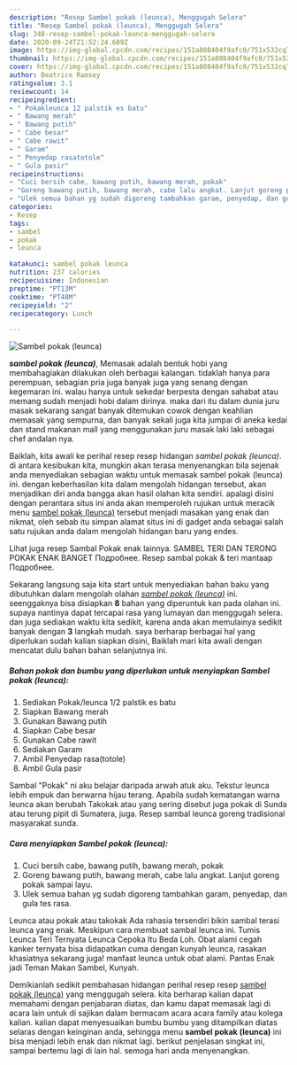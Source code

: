 ```yaml
---
description: "Resep Sambel pokak (leunca), Menggugah Selera"
title: "Resep Sambel pokak (leunca), Menggugah Selera"
slug: 348-resep-sambel-pokak-leunca-menggugah-selera
date: 2020-09-24T21:52:24.609Z
image: https://img-global.cpcdn.com/recipes/151a808404f9afc0/751x532cq70/sambel-pokak-leunca-foto-resep-utama.jpg
thumbnail: https://img-global.cpcdn.com/recipes/151a808404f9afc0/751x532cq70/sambel-pokak-leunca-foto-resep-utama.jpg
cover: https://img-global.cpcdn.com/recipes/151a808404f9afc0/751x532cq70/sambel-pokak-leunca-foto-resep-utama.jpg
author: Beatrice Ramsey
ratingvalue: 3.1
reviewcount: 14
recipeingredient:
- " Pokakleunca 12 palstik es batu"
- " Bawang merah"
- " Bawang putih"
- " Cabe besar"
- " Cabe rawit"
- " Garam"
- " Penyedap rasatotole"
- " Gula pasir"
recipeinstructions:
- "Cuci bersih cabe, bawang putih, bawang merah, pokak"
- "Goreng bawang putih, bawang merah, cabe lalu angkat. Lanjut goreng pokak sampai layu."
- "Ulek semua bahan yg sudah digoreng tambahkan garam, penyedap, dan gula tes rasa."
categories:
- Resep
tags:
- sambel
- pokak
- leunca

katakunci: sambel pokak leunca 
nutrition: 237 calories
recipecuisine: Indonesian
preptime: "PT13M"
cooktime: "PT48M"
recipeyield: "2"
recipecategory: Lunch

---
```



![Sambel pokak (leunca)](https://img-global.cpcdn.com/recipes/151a808404f9afc0/751x532cq70/sambel-pokak-leunca-foto-resep-utama.jpg)

<b><i>sambel pokak (leunca)</i></b>, Memasak adalah bentuk hobi yang membahagiakan dilakukan oleh berbagai kalangan. tidaklah hanya para perempuan, sebagian pria juga banyak juga yang senang dengan kegemaran ini. walau hanya untuk sekedar berpesta dengan sahabat atau memang sudah menjadi hobi dalam dirinya. maka dari itu dalam dunia juru masak sekarang sangat banyak ditemukan cowok dengan keahlian memasak yang sempurna, dan banyak sekali juga kita jumpai di aneka kedai dan stand makanan mall yang menggunakan juru masak laki laki sebagai chef andalan nya.

Baiklah, kita awali ke perihal resep resep hidangan <i>sambel pokak (leunca)</i>. di antara kesibukan kita, mungkin akan terasa menyenangkan bila sejenak anda menyediakan sebagian waktu untuk memasak sambel pokak (leunca) ini. dengan keberhasilan kita dalam mengolah hidangan tersebut, akan menjadikan diri anda bangga akan hasil olahan kita sendiri. apalagi disini dengan perantara situs ini anda akan memperoleh rujukan untuk meracik menu <u>sambel pokak (leunca)</u> tersebut menjadi masakan yang enak dan nikmat, oleh sebab itu simpan alamat situs ini di gadget anda sebagai salah satu rujukan anda dalam mengolah hidangan baru yang endes.

Lihat juga resep Sambal Pokak enak lainnya. SAMBEL TERI DAN TERONG POKAK ENAK BANGET Подробнее. Resep sambal pokak &amp; teri mantaap Подробнее.


Sekarang langsung saja kita start untuk menyediakan bahan baku yang dibutuhkan dalam mengolah olahan <u><i>sambel pokak (leunca)</i></u> ini. seenggaknya bisa disiapkan <b>8</b> bahan yang diperuntuk kan pada olahan ini. supaya nantinya dapat tercapai rasa yang lumayan dan menggugah selera. dan juga sediakan waktu kita sedikit, karena anda akan memulainya sedikit banyak dengan <b>3</b> langkah mudah. saya berharap berbagai hal yang diperlukan sudah kalian siapkan disini, Baiklah mari kita awali dengan mencatat dulu bahan bahan selanjutnya ini.

<!--inarticleads1-->

##### Bahan pokok dan bumbu yang diperlukan untuk menyiapkan Sambel pokak (leunca):

1. Sediakan  Pokak/leunca 1/2 palstik es batu
1. Siapkan  Bawang merah
1. Gunakan  Bawang putih
1. Siapkan  Cabe besar
1. Gunakan  Cabe rawit
1. Sediakan  Garam
1. Ambil  Penyedap rasa(totole)
1. Ambil  Gula pasir


Sambal &#34;Pokak&#34; ni aku belajar daripada arwah atuk aku. Tekstur leunca lebih empuk dan berwarna hijau terang. Apabila sudah kematangan warna leunca akan berubah Takokak atau yang sering disebut juga pokak di Sunda atau terung pipit di Sumatera, juga. Resep sambal leunca goreng tradisional masyarakat sunda. 

<!--inarticleads2-->

##### Cara menyiapkan Sambel pokak (leunca):

1. Cuci bersih cabe, bawang putih, bawang merah, pokak
1. Goreng bawang putih, bawang merah, cabe lalu angkat. Lanjut goreng pokak sampai layu.
1. Ulek semua bahan yg sudah digoreng tambahkan garam, penyedap, dan gula tes rasa.


Leunca atau pokak atau takokak Ada rahasia tersendiri bikin sambal terasi leunca yang enak. Meskipun cara membuat sambal leunca ini. Tumis Leunca Teri Ternyata Leunca Cepoka Itu Beda Loh. Obat alami cegah kanker ternyata bisa didapatkan cuma dengan kunyah leunca, rasakan khasiatnya sekarang juga! manfaat leunca untuk obat alami. Pantas Enak jadi Teman Makan Sambel, Kunyah. 

Demikianlah sedikit pembahasan hidangan perihal resep resep <u>sambel pokak (leunca)</u> yang menggugah selera. kita berharap kalian dapat memahami dengan penjabaran diatas, dan kamu dapat memasak lagi di acara lain untuk di sajikan dalam bermacam acara acara family atau kolega kalian. kalian dapat menyesuaikan bumbu bumbu yang ditampilkan diatas selaras dengan keinginan anda, sehingga menu <b>sambel pokak (leunca)</b> ini bisa menjadi lebih enak dan nikmat lagi. berikut penjelasan singkat ini, sampai bertemu lagi di lain hal. semoga hari anda menyenangkan.

